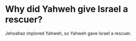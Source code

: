 # Why did Yahweh give Israel a rescuer?

Jehoahaz implored Yahweh, so Yahweh gave Israel a rescuer.
